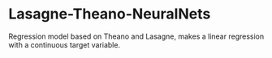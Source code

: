 # Lasagne-Theano-NeuralNets
Regression model based on Theano and Lasagne, makes a linear regression with a continuous target variable.
